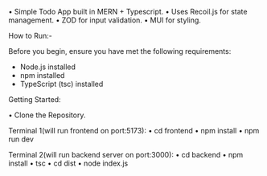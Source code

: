  • Simple Todo App built in MERN + Typescript.
 • Uses Recoil.js for state management.
 • ZOD for input validation.
 • MUI for styling.

How to Run:- 

Before you begin, ensure you have met the following requirements:

 - Node.js installed 
 - npm installed
 - TypeScript (tsc) installed

Getting Started:

 • Clone the Repository.
 
 Terminal 1(will run frontend on port:5173):
 • cd frontend
 • npm install
 • npm run dev

 Terminal 2(will run backend server on port:3000):
 • cd backend
 • npm install
 • tsc
 • cd dist
 • node index.js
 
  
